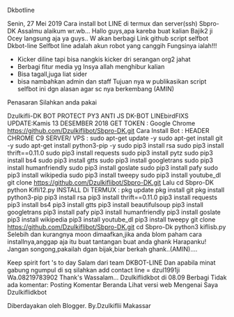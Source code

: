 
Dkbotline

Senin, 27 Mei 2019
Cara install bot LINE di termux dan server(ssh) Sbpro-DK
Assalmu alaikum wr.wb...
Hallo guys,apa kareba buat kalian
Bajik2 ji
Ocey langsung aja ya guys..
W akan berbagi Link github 
script selfbot Dkbot-line
Selfbot line adalah akun robot yang canggih
Fungsinya ialah!!!
- Kicker diline tapi bisa nangkis kicker dri serangan org2 jahat 
- Berbagi fitur media yg Insya allah menghibur kalian 
- Bisa tagall,juga liat sider
- bisa nambahkan admin dan staff
Tujuan nya w publikasikan script selfbot ini dgn alasan agar sc nya berkembang (AMIN)

Penasaran Silahkan anda pakai 

Dzulkifli-DK BOT PROTECT PY3 ANTI JS DK-BOT LINEbirdFIXS UPDATE:Kamis 13 DESEMBER 2018 GET TOKEN : Google Chrome
https://github.com/Dzulkiflibot/Sbpro-DK.git 
Cara Install Bot : HEADER CHROME
C9 SERVER/ VPS :
sudo apt-get update -y 
sudo apt-get install git -y 
sudo apt-get install python3-pip -y 
sudo pip3 install rsa sudo 
pip3 install thrift==0.11.0 
sudo pip3 install requests 
sudo pip3 install pytz 
sudo pip3 install bs4 
sudo pip3 install gtts 
sudo pip3 install googletrans 
sudo pip3 install humanfriendly 
sudo pip3 install goslate 
sudo pip3 install pafy 
sudo pip3 install wikipedia 
sudo pip3 install tweepy 
sudo pip3 install youtube_dl git clone https://github.com/Dzulkiflibot/Sbpro-DK.git 
Lalu
cd Sbpro-DK 
python Kifli12.py 
INSTALL Di TERMUX :
pkg update 
pkg install git 
pkg install python3-pip 
pip3 install rsa 
pip3 install thrift==0.11.0 
pip3 install requests pip3 
install bs4 pip3 install gtts 
pip3 install beautifulsoup 
pip3 install googletrans 
pip3 install pafy 
pip3 install humanfriendly 
pip3 install goslate 
pip3 install wikipedia 
pip3 install youtube_dl 
pip3 install tweepy
git clone https://github.com/Dzulkiflibot/Sbpro-DK.git 
cd Sbpro-Dk python3 kiflisb.py 
Selebih dan kurangnya moon dimaafkan,jika anda blom paham cara installnya,anggap aja itu buat tantangan buat anda ghank
Harapanku!
Jangan songong,pakailah dgan bijak,biar berkah ghank..(AMIN)....

Keep spirit fort 's to day
Salam dari team DKBOT-LINE
Dan apabila minat gabung ngumpul di sq silahkan add contact line = dzul1991ji
Wa.08219783902
Thank's
           Wassalam...
Dzulkiflidkbot di 08.09
Berbagi
Tidak ada komentar:
Posting Komentar
Beranda
Lihat versi web
Mengenai Saya
Dzulkiflidkbot
 
Diberdayakan oleh Blogger.
By.Dzulkiflii Makassar
